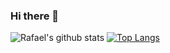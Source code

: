 ### Hi there 👋

![Rafael's github stats](https://github-readme-stats.vercel.app/api?username=silvagpe&show_icons=true&theme=dracula)
[![Top Langs](https://github-readme-stats.vercel.app/api/top-langs/?username=silvagpe&theme=dracula)](https://github.com/anuraghazra/github-readme-stats)

<!--
**silvagpe/silvagpe** is a ✨ _special_ ✨ repository because its `README.md` (this file) appears on your GitHub profile.



Here are some ideas to get you started:

- 🔭 I’m currently working on ...
- 🌱 I’m currently learning ...
- 👯 I’m looking to collaborate on ...
- 🤔 I’m looking for help with ...
- 💬 Ask me about ...
- 📫 How to reach me: ...
- 😄 Pronouns: ...
- ⚡ Fun fact: ...
-->
